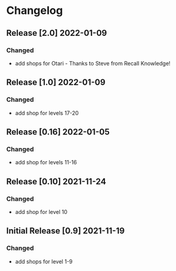 # Changelog

## Release [2.0] 2022-01-09

### Changed

- add shops for Otari - Thanks to Steve from Recall Knowledge!

## Release [1.0] 2022-01-09

### Changed

- add shop for levels 17-20

## Release [0.16] 2022-01-05

### Changed

- add shop for levels 11-16

## Release [0.10] 2021-11-24

### Changed

- add shop for level 10

## Initial Release [0.9] 2021-11-19

### Changed

- add shops for level 1-9